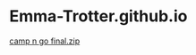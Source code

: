 # Emma-Trotter.github.io
[camp n go final.zip](https://github.com/Emma-Trotter/Emma-Trotter.github.io/files/11398693/camp.n.go.final.zip)
